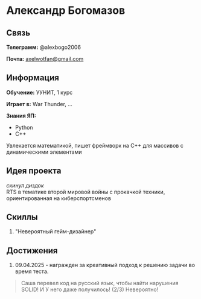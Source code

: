 # Александр Богомазов

## Связь

**Телеграмм:** @alexbogo2006

**Почта:** axelwotfan@gmail.com

## Информация

**Обучение:** УУНИТ, 1 курс

**Играет в:** War Thunder, ...

**Знания ЯП:**

- Python
- C++

Увлекается математикой, пишет фреймворк на C++ для массивов с динамическими элементами

## Идея проекта

_скинул диздок_  
RTS в тематике второй мировой войны с прокачкой техники, ориентированная на киберспортсменов

## Скиллы

1. "Невероятный гейм-дизайнер"

## Достижения

1. 09.04.2025 - награжден за креативный подход к решению задачи во время теста.
> Саша перевел код на русский язык, чтобы найти нарушения SOLID! И У него даже получилось! (2/3) Невероятно!